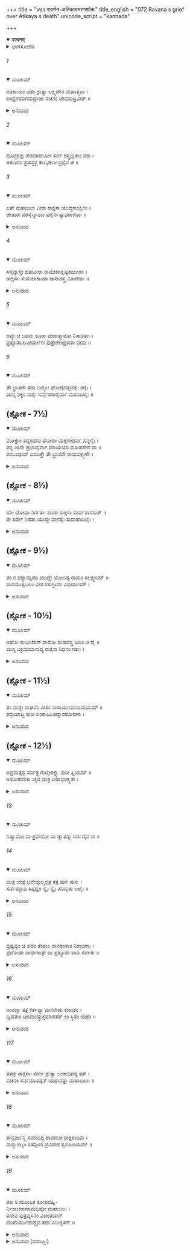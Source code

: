 +++
title = "०७२ रावणेन-अतिकायमरणशोकः"
title_english = "072 Ravana s grief over Atikaya s death"
unicode_script = "kannada"

+++
<details open><summary>वाचनम्</summary>

<div class="audioEmbed"  caption="श्रीराम-हरिसीताराममूर्ति-घनपाठिभ्यां वचनम्" src="https://archive.org/download/Ramayana-recitation-Sriram-harisItArAmamUrti-Ghanapaati-v2/Kanda_6/Kanda_6_YK-072-Ravana_s_grief_over_Atikaya_s_death_0.mp3"></div>
</details>



<details><summary>ಭಾಗಸೂಚನಾ</summary>

ರಾವಣನ ಚಿಂತೆ, ಲಂಕೆಯನ್ನು ಸುರಕ್ಷಿತವಾಗಿಡಲು ಆದೇಶ
</details>

###### 1


<details open><summary>ಮೂಲಮ್</summary>

ಅತಿಕಾಯಂ ಹತಂ ಶ್ರುತ್ವಾ ಲಕ್ಷ್ಮಣೇನ ಮಹಾತ್ಮನಾ ।  
ಉದ್ವೇಗಮಗಮದ್ರಾಜಾ ವಚನಂ ಚೇದಮಬ್ರವೀತ್ ॥
</details>

<details><summary>ಅನುವಾದ</summary>

ಮಹಾತ್ಮಾ ಲಕ್ಷ್ಮಣನಿಂದ ಅತಿಕಾಯನು ಹತನಾದನೆಂಬ ವಾರ್ತೆ ಕೇಳಿ ರಾವಣನು ಉದ್ವಿಗ್ನನಾಗಿ ಹೇಳಿದನು.॥.॥
</details>

###### 2


<details open><summary>ಮೂಲಮ್</summary>

ಧೂಮ್ರಾಕ್ಷಃ ಪರಮಾಮರ್ಷೀ ಸರ್ವ ಶಸ್ತ್ರಭೃತಾಂ ವರಃ ।  
ಅಕಂಪನಃ ಪ್ರಹಸ್ತಶ್ಚ ಕುಂಭಕರ್ಣಸ್ತಥೈವ ಚ ॥
</details>

###### 3


<details open><summary>ಮೂಲಮ್</summary>

ಏತೇ ಮಹಾಬಲಾ ವೀರಾ ರಾಕ್ಷಸಾ ಯುದ್ಧಕಾಂಕ್ಷಿಣಃ ।  
ಜೇತಾರಃ ಪರಸೈನ್ಯಾನಾಂ ಪರೈರ್ನಿತ್ಯಾಪರಾಜಿತಾಃ ॥
</details>

<details><summary>ಅನುವಾದ</summary>

ಅತ್ಯಂತ ಕೋಪಿಷ್ಠನಾದ ಧೂಮ್ರಾಕ್ಷ, ಸಮಸ್ತ ಶಸ್ತ್ರಧಾರಿಗಳಲ್ಲಿ ಶ್ರೇಷ್ಠ ಅಕಂಪನ, ಪ್ರಹಸ್ತ ಹಾಗೂ ಕುಂಭಕರ್ಣ ಇವರೆಲ್ಲ ಮಹಾಬಲಿ ವೀರರಾಕ್ಷಸರು ಸದಾ ಯುದ್ಧಾಭಿಲಾಷಿಯಾಗಿದ್ದರು. ಇವರೆಲ್ಲರೂ ಶತ್ರುಸೈನ್ಯವನ್ನು ಜಯಿಸುವವರೂ, ಶತ್ರುಗಳಿಂದ ಎಂದೂ ಪರಾಜಿತರಾಗದವರಾಗಿದ್ದರು.॥2-3॥
</details>

###### 4


<details open><summary>ಮೂಲಮ್</summary>

ಸಸೈನ್ಯಾಸ್ತೇ ಹತಾವೀರಾ ರಾಮೇಣಾಕ್ಲಿಷ್ಟಕರ್ಮಣಾ ।  
ರಾಕ್ಷಸಾಃ ಸುಮಹಾಕಾಯಾ ನಾನಾಶಸ್ತ್ರ ವಿಶಾರದಾಃ ॥
</details>

<details><summary>ಅನುವಾದ</summary>

ಆದರೆ ಅನಾಯಾಸದಿಂದ ಮಹತ್ಕಾರ್ಯ ಮಾಡುವ ರಾಮನು ನಾನಾರೀತಿಯ ಶಸ್ತ್ರಗಳಲ್ಲಿ ನಿಪುಣರಾದ ವಿಶಾಲಕಾಯ ವೀರ ರಾಕ್ಷಸರನ್ನು ಸೈನ್ಯ ಸಹಿತ ಸಂಹಾರಮಾಡಿಬಿಟ್ಟನು.॥4॥
</details>

###### 5


<details open><summary>ಮೂಲಮ್</summary>

ಅನ್ಯೇ ಚ ಬಹವಃ ಶೂರಾ ಮಹಾತ್ಮಾನೋ ನಿಪಾತಿತಾಃ ।  
ಪ್ರಖ್ಯಾತಬಲವೀರ್ಯೇಣ ಪುತ್ರೇಣೇಂದ್ರಜಿತಾ ಮಮ ॥
</details>

###### 6


<details open><summary>ಮೂಲಮ್</summary>

ತೌ ಭ್ರಾತರೌ ತದಾ ಬದ್ಧೋ ಘೋರೈದತ್ತವರೈಃ ಶರೈಃ ।  
ಯನ್ನ ಶಕ್ಯಂ ಸುರೈಃ ಸರ್ವೈರಸುರೈರ್ವಾ ಮಹಾಬಲೈಃ ॥
</details>

## (ಶ್ಲೋಕ - 7½)


<details open><summary>ಮೂಲಮ್</summary>

ಮೋಕ್ತುಂ ತದ್ಬಂಧನಂ ಘೋರಂ ಯಕ್ಷಗಂಧರ್ವ ಪನ್ನಗೈಃ ।  
ತನ್ನ ಜಾನೇ ಪ್ರಭಾವೈರ್ವಾ ಮಾಯಯಾ ಮೋಹನೇನ ವಾ ॥  
ಶರಬಂಧಾದ್ ವಿಮುಕ್ತೌ ತೌ ಭ್ರಾತರೌ ರಾಮಲಕ್ಷ್ಮಣೌ ।
</details>

<details><summary>ಅನುವಾದ</summary>

ಇನ್ನೂ ಅನೇಕ ಮಹಾಮನಸ್ವೀ ಶೂರವೀರ ರಾಕ್ಷಸರು ಅವನಿಂದ ಹತರಾದರು. ಬಲ-ಪರಾಕ್ರಮದಲ್ಲಿ ಎಲ್ಲೆಡೆ ವಿಖ್ಯಾತನಾದ ನನ್ನ ಮಗ ಇಂದ್ರಜಿತನು ಇಬ್ಬರೂ ಸಹೋದರರನ್ನು ನಾಗಪಾಶದಿಂದ ಬಂಧಿಸಿದ್ದನು. ಆ ಘೋರ ಬಂಧನವನ್ನು ಸಮಸ್ತ ದೇವತೆಗಳು, ಮಹಾಬಲೀ ಅಸುರರೂ ಬಿಚ್ಚಲಾರರು. ಯಕ್ಷ, ಗಂಧರ್ವ ಮತ್ತು ನಾಗಗಳಿಗೂ ಆ ಬಂಧನದಿಂದ ಬಿಡುಗಡೆ ಇಲ್ಲ. ಹೀಗಿದ್ದರೂ ಈ ಸಹೋದರ ರಿಬ್ಬರೂ ಆ ಬಾಣ ಬಂಧನದಿಂದ ಮುಕ್ತರಾದರು. ಯಾವ ಪ್ರಭಾವವೋ, ಮಾಯೆಯೋ, ಅಥವಾ ಯಾವ ಮೋಹಿನಿ ಔಷಧಿಯೋ ತಿಳಿಯದು, ಅದರ ಪ್ರಯೋಗದಿಂದ ಅವರು ಬಂಧನದಿಂದ ಬಿಡುಗಡೆ ಹೊಂದಿದರು.॥5-7॥
</details>

## (ಶ್ಲೋಕ - 8½)


<details open><summary>ಮೂಲಮ್</summary>

ಯೇ ಯೋಧಾ ನಿರ್ಗತಾಃ ಶೂರಾ ರಾಕ್ಷಸಾ ಮಮ ಶಾಸನಾತ್ ॥  
ತೇ ಸರ್ವೇ ನಿಹತಾ ಯುದ್ಧೇ ವಾನರೈಃ ಸುಮಹಾಬಲೈಃ ।
</details>

<details><summary>ಅನುವಾದ</summary>

ನನ್ನ ಆಜ್ಞೆಯಿಂದ ಯುದ್ಧಕ್ಕೆ ಹೋದ ಶೂರವೀರ ಯೋಧರೆಲ್ಲರನ್ನು ರಣರಂಗದಲ್ಲಿ ಮಹಾಬಲಿ ವಾನರರು ಕೊಂದು ಹಾಕಿದರು.॥8॥
</details>

## (ಶ್ಲೋಕ - 9½)


<details open><summary>ಮೂಲಮ್</summary>

ತಂ ನ ಪಶ್ಯಾಮ್ಯಹಂ ಯುದ್ಧೇ ಯೋಽದ್ಯ ರಾಮಂ ಸಲಕ್ಷ್ಮಣಮ್ ॥  
ಶಾಸಯೇತ್ಸಬಲಂ ವೀರ ಸಸುಗ್ರೀವಂ ವಿಭೀಷಣಮ್ ।
</details>

<details><summary>ಅನುವಾದ</summary>

ಯುದ್ಧದಲ್ಲಿ ಲಕ್ಷ್ಮಣ ಸಹಿತ ರಾಮನನ್ನು ಮತ್ತು ವಾನರ ಸೈನ್ಯವನ್ನು ಸುಗ್ರೀವ ಸಹಿತ ವಿಭೀಷಣನನ್ನು ನಾಶ ಮಾಡುವ ಯಾವ ವೀರನನ್ನು ಇಂದು ನಾನು ನೋಡುವುದಿಲ್ಲ.॥9॥
</details>

## (ಶ್ಲೋಕ - 10½)


<details open><summary>ಮೂಲಮ್</summary>

ಅಹೋ ಸುಬಲವಾನ್ ರಾಮೋ ಮಹದಸ್ತ್ರ ಬಲಂ ಚ ವೈ ॥  
ಯಸ್ಯ ವಿಕ್ರಮಮಾಸಾದ್ಯ ರಾಕ್ಷಸಾ ನಿಧನಂ ಗತಾಃ ।
</details>

<details><summary>ಅನುವಾದ</summary>

ನಿಶ್ಚಯವಾಗಿ ರಾಮನು ಬಲಿಷ್ಠನೇ ಸರಿ. ಅವನಿಗೆ ಮಹಾಸ್ತ್ರಗಳ ಬಲವೂ ಇದೆ. ಅವನ ಅತುಲ ಪರಾಕ್ರಮದಿಂದ ಅಸಂಖ್ಯ ರಾಕ್ಷಸರು ಕಾಲವಶರಾದರು.॥10॥
</details>

## (ಶ್ಲೋಕ - 11½)


<details open><summary>ಮೂಲಮ್</summary>

ತಂ ಮನ್ಯೇ ರಾಘವಂ ವೀರಂ ನಾರಾಯಣಮನಾಮಯಮ್ ॥  
ತದ್ಭಯಾದ್ಧಿ  ಪುರೀ ಲಂಕಾಪಿಹಿತದ್ವಾರತೋರಣಾ ।
</details>

<details><summary>ಅನುವಾದ</summary>

ಆ ವೀರ ರಘುನಾಥನನ್ನು ರೋಗ-ಶೋಕರಹಿತ ಸಾಕ್ಷಾತ್ ನಾರಾಯಣನೆಂದೇ ನಾನು ತಿಳಿಯುತ್ತೇನೆ. ಏಕೆಂದರೆ ಅವನ ಭಯದಿಂದಲೇ ಲಂಕೆಯ ಎಲ್ಲ ಹೆಬ್ಬಾಗಿಲುಗಳು, ಹೊರದ್ವಾರಗಳು ಮುಚ್ಚಲ್ಪಟ್ಟಿರುತ್ತವೆ.॥11॥
</details>

## (ಶ್ಲೋಕ - 12½)


<details open><summary>ಮೂಲಮ್</summary>

ಅಪ್ರಮತ್ತೈಶ್ಚ ಸರ್ವತ್ರ ಗುಲ್ಮೇರಕ್ಷ್ಯಾ ಪುರೀ ತ್ವಿಯಮ್ ॥  
ಅಶೋಕವನಿಕಾ ಚೈವ ಯತ್ರ ಸೀತಾಭಿರಕ್ಷ್ಯತೇ ।
</details>

<details><summary>ಅನುವಾದ</summary>

ರಾಕ್ಷಸರೇ! ನೀವು ಎಲ್ಲ ಸಮಯದಲ್ಲಿ ಎಚ್ಚರವಾಗಿದ್ದು ಪುರಿಯನ್ನು ರಕ್ಷಿಸಬೇಕು. ಹೆಚ್ಚಾಗಿ ಸೀತೆಯಿರುವ ಅಶೋಕವನವಂತೂ ವಿಶೇಷವಾಗಿ ರಕ್ಷಿಸಿರಿ.॥12॥
</details>

###### 13


<details open><summary>ಮೂಲಮ್</summary>

ನಿಷ್ಕ್ರಾಮೋ ವಾ ಪ್ರವೇಶೋ ವಾ ಜ್ಞಾತವ್ಯಃ ಸರ್ವದೈವ ನಃ ॥
</details>

###### 14


<details open><summary>ಮೂಲಮ್</summary>

ಯತ್ರ ಯತ್ರ ಭವೇದ್ಗುಲ್ಮಸ್ತತ್ರ ತತ್ರ ಪುನಃ ಪುನಃ ।  
ಸರ್ವತಶ್ಚಾಪಿ ತಿಷ್ಠಧ್ವಂ ಸ್ವೈಃ ಸ್ವೈಃ ಪರಿವೃತಾ ಬಲೈಃ ॥
</details>

<details><summary>ಅನುವಾದ</summary>

ಅಶೋಕವನದಲ್ಲಿ ಯಾರು ಯಾವಾಗ ಹೋಗುತ್ತಾರೆ, ಯಾವಾಗ ಹೊರಗೆ ಬರುತ್ತಾರೆ ಇದನ್ನು ಸದಾ ಗಮನಿಸುತ್ತಾ ಇರಬೇಕು. ಸೈನಿಕರ ಶಿಬಿರಗಳು ಇರುವಲ್ಲಿ ಪದೇ ಪದೇ ಕಣ್ಣಿಡಬೇಕು. ಎಲ್ಲೆಡೆ ನಮ್ಮ ಸೈನಿಕರು ಕಾವಲು ಕಾಯಬೇಕು.॥13-14॥
</details>

###### 15


<details open><summary>ಮೂಲಮ್</summary>

ದ್ರಷ್ಟವ್ಯಂ ಚ ಪದಂ ತೇಷಾಂ ವಾನರಾಣಾಂ ನಿಶಾಚರಾಃ ।  
ಪ್ರದೋಷೇ ವಾರ್ಧರಾತ್ರೇ ವಾ ಪ್ರತ್ಯೂಷೇ ವಾಪಿ ಸರ್ವತಃ ॥
</details>

<details><summary>ಅನುವಾದ</summary>

ನಿಶಾಚರರೇ! ಪ್ರದೋಷ ಕಾಲ, ಮಧ್ಯರಾತ್ರಿ, ಪ್ರಾತಃಕಾಲದಲ್ಲಿಯೂ ವಾನರರು ಬಂದು ಹೋಗುವುದನ್ನು ಗಮನಿಸುತ್ತಿರಬೇಕು.॥15॥
</details>

###### 16


<details open><summary>ಮೂಲಮ್</summary>

ನಾವಜ್ಞಾ ತತ್ರ ಕರ್ತವ್ಯಾ ವಾನರೇಷು ಕದಾಚನ ।  
ದ್ವಿಷತಾಂ ಬಲಮುದ್ಯುಕ್ತಮಾಪತತ್ ಕಿಂ ಸ್ಥಿತಂ ಯಥಾ ॥
</details>

<details><summary>ಅನುವಾದ</summary>

ವಾನರರನ್ನು ಎಂದೂ ಉಪೇಕ್ಷಿಸಬಾರದು. ಶತ್ರುಗಳ ಸೈನ್ಯವು ಯುದ್ಧಕ್ಕಾಗಿ ಉದ್ಯಮಶೀಲವಾಗಿಲ್ಲವಲ್ಲ ಎಂಬುದರ ಕಡೆಗೆ ದೃಷ್ಟಿ ಇಡಬೇಕು. ಆಕ್ರಮಣ ಮಾಡದೆ ಇದ್ದಲ್ಲೇ ಇದ್ದಾರೆಯೇ ಎಂಬುದನ್ನು ಗಮನಿಸಬೇಕು.॥16॥
</details>

###### 117


<details open><summary>ಮೂಲಮ್</summary>

ತತಸ್ತೇ ರಾಕ್ಷಸಾಃ ಸರ್ವೇ ಶ್ರುತ್ವಾ ಲಂಕಾಧಿಪಸ್ಯ ತತ್ ।  
ವಚನಂ ಸರ್ವಮಾತಿಷ್ಠನ್  ಯಥಾವತ್ತು ಮಹಾಬಲಾಃ ॥
</details>

<details><summary>ಅನುವಾದ</summary>

ಲಂಕಾಪತಿಯ ಈ ಆದೇಶವನ್ನು ಕೇಳಿ ಸಮಸ್ತ ಮಹಾಬಲಿ ರಾಕ್ಷಸರು ಅದೆಲ್ಲವನ್ನು ಯಥಾವತ್ತಾಗಿ ಪಾಲಿಸತೊಡಗಿದರು.॥17॥
</details>

###### 18


<details open><summary>ಮೂಲಮ್</summary>

ತಾನ್ಸರ್ವಾನ್ಹಿ ಸಮಾದಿಶ್ಯ ರಾವಣೋ ರಾಕ್ಷಸಾಧಿಪಃ ।  
ಮನ್ಯುಶಲ್ಯಂ ಸಹನ್ದೀನಃ ಪ್ರವಿವೇಶ ಸ್ವಮಾಲಯಮ್ ॥
</details>

<details><summary>ಅನುವಾದ</summary>

ಅವರೆಲ್ಲರಿಗೆ ಹೀಗೆ ಆದೇಶಕೊಟ್ಟು ರಾವಣನು ತನ್ನ ಹೃದಯಕ್ಕೆ ಚುಚ್ಚಿದ ದುಃಖ ಮತ್ತು ಕ್ರೋಧರೂಪೀ ಮುಳ್ಳಿನ ನೋವನ್ನು ತುಂಬಿಕೊಂಡು ದೀನಭಾವದಿಂದ ತನ್ನ ಅಂತಃಪುರಕ್ಕೆ ಹೋದನು.॥18॥
</details>

###### 19


<details open><summary>ಮೂಲಮ್</summary>

ತತಃ ಸ ಸಂದೀಪಿತ ಕೋಪವಹ್ನಿ-  
ರ್ನಿಶಾಚರಾಣಾಮಧಿಪೋ ಮಹಾಬಲಃ ।  
ತದೇವ ಪುತ್ರವ್ಯಸನಂ ವಿಚಿಂತಯನ್  
ಮುಹುರ್ಮುಹುಶ್ಚೈವ ತದಾ ವಿನಿಃಶ್ವಸನ್ ॥
</details>

<details><summary>ಅನುವಾದ</summary>

ಮಹಾಬಲಿ ನಿಶಾಚರ ರಾಜ ರಾವಣನ ಕ್ರೋದಾಗ್ನಿಯು ಉರಿದೆದ್ದಿತು. ಅವನು ತನ್ನ ಪುತ್ರನ ಮೃತ್ಯುವನ್ನು ನೆನೆದು, ಪದೇ ಪದೇ ನಿಟ್ಟುಸಿರುಬಿಡುತ್ತಿದ್ದನು.॥1.॥
</details>

<details><summary>ಅನುವಾದ (ಸಮಾಪ್ತಿಃ)</summary>

ಶ್ರೀವಾಲ್ಮೀಕಿ ವಿರಚಿತ ಆರ್ಷರಾಮಾಯಣ ಆದಿಕಾವ್ಯದ ಯುದ್ಧಕಾಂಡದಲ್ಲಿ ಎಪ್ಪತ್ತೆರಡನೆಯ ಸರ್ಗ ಪೂರ್ಣವಾಯಿತು.॥72॥
</details>
